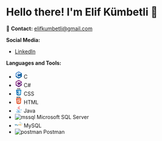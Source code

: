 # Hello there! I'm Elif Kümbetli 👋

📧 **Contact:** [elifkumbetli@gmail.com](mailto:elifkumbetli@gmail.com)

**Social Media:**
- [LinkedIn](https://linkedin.com/in/elif-kümbetli-767169253/)

**Languages and Tools:**
- <img src="https://raw.githubusercontent.com/devicons/devicon/master/icons/c/c-original.svg" alt="c" width="20" height="20"/> C
- <img src="https://raw.githubusercontent.com/devicons/devicon/master/icons/csharp/csharp-original.svg" alt="csharp" width="20" height="20"/> C#
- <img src="https://raw.githubusercontent.com/devicons/devicon/master/icons/css3/css3-original-wordmark.svg" alt="css3" width="20" height="20"/> CSS
- <img src="https://raw.githubusercontent.com/devicons/devicon/master/icons/html5/html5-original-wordmark.svg" alt="html5" width="20" height="20"/> HTML
- <img src="https://raw.githubusercontent.com/devicons/devicon/master/icons/java/java-original.svg" alt="java" width="20" height="20"/> Java
- <img src="https://www.svgrepo.com/show/303229/microsoft-sql-server-logo.svg" alt="mssql" width="20" height="20"/> Microsoft SQL Server
- <img src="https://raw.githubusercontent.com/devicons/devicon/master/icons/mysql/mysql-original-wordmark.svg" alt="mysql" width="20" height="20"/> MySQL
- <img src="https://www.vectorlogo.zone/logos/getpostman/getpostman-icon.svg" alt="postman" width="20" height="20"/> Postman

